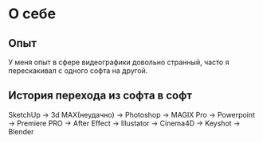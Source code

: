 # О себе

## Опыт

У меня опыт в сфере видеографики довольно странный, часто я перескакивал с одного софта на другой.

## История перехода из софта в софт

SketchUp → 3d MAX(неудачно) → Photoshop → MAGIX Pro → Powerpoint → Premiere PRO → After Effect → Illustator → Cinema4D → Keyshot → Blender